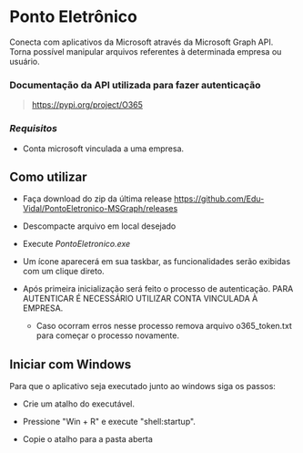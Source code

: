 
# Ponto Eletrônico

Conecta com aplicativos da Microsoft através da Microsoft Graph API. Torna possível manipular arquivos referentes à determinada empresa ou usuário.

### Documentação da API utilizada para fazer autenticação

>https://pypi.org/project/O365

### *Requisitos*

- Conta microsoft vinculada a uma empresa.

## Como utilizar

- Faça download do zip da última release https://github.com/Edu-Vidal/PontoEletronico-MSGraph/releases

- Descompacte arquivo em local desejado

- Execute *PontoEletronico.exe*

- Um ícone aparecerá em sua taskbar, as funcionalidades serão exibidas com um clique direto.

- Após primeira inicialização será feito o processo de autenticação. PARA AUTENTICAR É NECESSÁRIO UTILIZAR CONTA VINCULADA À EMPRESA.
  - Caso ocorram erros nesse processo remova arquivo o365_token.txt para começar o processo novamente.

## Iniciar com Windows

Para que o aplicativo seja executado junto ao windows siga os passos: 

- Crie um atalho do executável.

- Pressione "Win + R" e execute "shell:startup".

- Copie o atalho para a pasta aberta